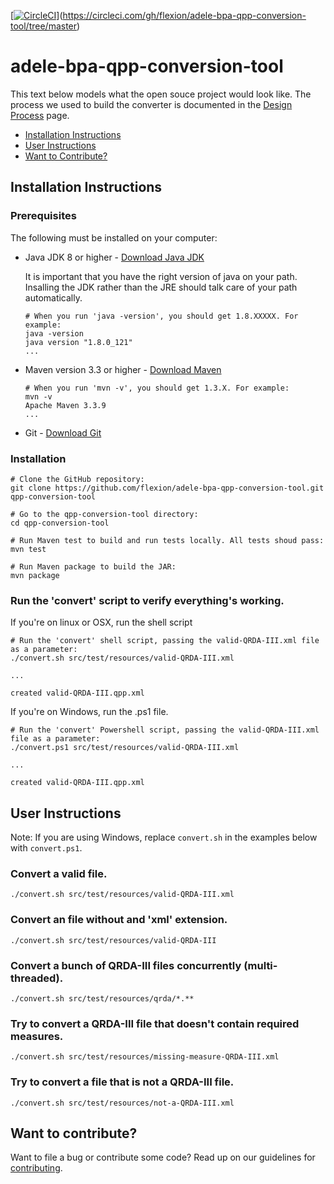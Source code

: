 [[![CircleCI](https://circleci.com/gh/flexion/adele-bpa-qpp-conversion-tool.svg?style=shield&circle-token=7747433694389fbec2a45e697b4952ebd0272cea)](https://circleci.com/gh/flexion/adele-bpa-qpp-conversion-tool)](https://circleci.com/gh/flexion/adele-bpa-qpp-conversion-tool/tree/master)

# adele-bpa-qpp-conversion-tool

This text below models what the open souce project would look like. The process we used to build the converter is documented in the [Design Process](https://github.com/flexion/adele-bpa-qpp-conversion-tool/blob/master/DESIGN_PROCESS.md) page.

* [Installation Instructions](#developer-installation-instructions)
* [User Instructions](#user-instructions)
* [Want to Contribute?](#want-to-contribute?)

## Installation Instructions

### Prerequisites

The following must be installed on your computer:
* Java JDK 8 or higher - [Download Java JDK](http://www.oracle.com/technetwork/java/javase/downloads/jdk8-downloads-2133151.html)

  It is important that you have the right version of java on your path. Insalling the JDK rather than the JRE should talk care of your path automatically.

  ```shell
  # When you run 'java -version', you should get 1.8.XXXXX. For example:
  java -version
  java version "1.8.0_121"
  ...
  ```

* Maven version 3.3 or higher - [Download Maven](https://maven.apache.org/)

  ```shell
  # When you run 'mvn -v', you should get 1.3.X. For example:
  mvn -v
  Apache Maven 3.3.9
  ...
  ```

* Git - [Download Git](https://git-scm.com/downloads)

### Installation

```shell
# Clone the GitHub repository:
git clone https://github.com/flexion/adele-bpa-qpp-conversion-tool.git qpp-conversion-tool

# Go to the qpp-conversion-tool directory:
cd qpp-conversion-tool

# Run Maven test to build and run tests locally. All tests shoud pass:
mvn test

# Run Maven package to build the JAR:
mvn package
```

### Run the 'convert' script to verify everything's working.

If you're on linux or OSX, run the shell script

```shell
# Run the 'convert' shell script, passing the valid-QRDA-III.xml file as a parameter:
./convert.sh src/test/resources/valid-QRDA-III.xml

...

created valid-QRDA-III.qpp.xml
```
If you're on Windows, run the .ps1 file.

```shell
# Run the 'convert' Powershell script, passing the valid-QRDA-III.xml file as a parameter:
./convert.ps1 src/test/resources/valid-QRDA-III.xml

...

created valid-QRDA-III.qpp.xml
```

## User Instructions

Note: If you are using Windows, replace `convert.sh` in the examples below with `convert.ps1`.

### Convert a valid file.

```shell
./convert.sh src/test/resources/valid-QRDA-III.xml
```

### Convert an file without and 'xml' extension.

```shell
./convert.sh src/test/resources/valid-QRDA-III
```

### Convert a bunch of QRDA-III files concurrently (multi-threaded).

```shell
./convert.sh src/test/resources/qrda/*.**
```

### Try to convert a QRDA-III file that doesn't contain required measures.

```shell
./convert.sh src/test/resources/missing-measure-QRDA-III.xml
```

### Try to convert a file that is not a QRDA-III file.

```shell
./convert.sh src/test/resources/not-a-QRDA-III.xml
```

## Want to contribute?

Want to file a bug or contribute some code? Read up on our
guidelines for [contributing][contributing].

[contributing]: https://github.com/flexion/adele-bpa-qpp-conversion-tool/blob/master/CONTRIBUTING.md